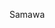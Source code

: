 Samawa

<!---
princenizroh/princenizroh is a ✨ special ✨ repository because its `README.md` (this file) appears on your GitHub profile.
You can click the Preview link to take a look at your changes.
--->
